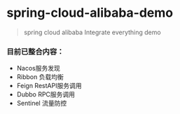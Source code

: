 # spring-cloud-alibaba-demo
> spring cloud alibaba Integrate everything demo <br>
### 目前已整合内容：
- Nacos服务发现
- Ribbon 负载均衡
- Feign RestAPI服务调用
- Dubbo RPC服务调用
- Sentinel 流量防控
